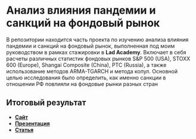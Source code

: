 # Анализ влияния пандемии и санкций на фондовый рынок 
  
В репозитории находится часть проекта по изучению анализа влияния пандемии и санкций на фондовый рынок, выполненная под моим руководством в рамках стажировки в **Lad Academy**. Включает в себя расчеты различных статистик фондовых рынков S&P 500 (USA), STOXX 600 (Europe), Shangai Composite (China), PTC (Russia), а также использование методов ARMA-TGARCH и метода копул. Основной целью исследования было определить, как именно санкции в отношении РФ повлияли на фондовые рынки разных стран
  
## Итоговый результат
  
 - [**Сайт**](https://sanctions-impact.lad-academy.ru/)
 - [**Презентация**](https://drive.google.com/file/d/1YqUc_dPbYXOpFgiZCZuhrdJFnaR4-Wck/view?usp=sharing)
 - [**Статья**](https://iee.unn.ru/novosti/studenty-instituta-ekonomiki-uspeshno-zashhitili-diplomnyj-proekt-na-tsifrovyh-kafedrah-nngu/)
